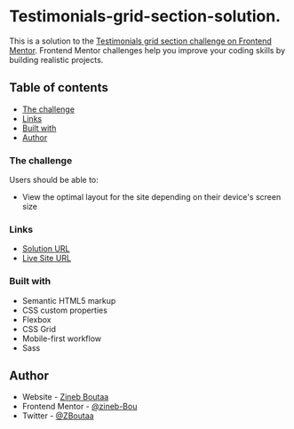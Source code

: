 # Testimonials-grid-section-solution.


This is a solution to the [Testimonials grid section challenge on Frontend Mentor](https://www.frontendmentor.io/challenges/testimonials-grid-section-Nnw6J7Un7). Frontend Mentor challenges help you improve your coding skills by building realistic projects. 

## Table of contents

- [The challenge](#the-challenge)
- [Links](#links)
- [Built with](#built-with)
- [Author](#author)

### The challenge

Users should be able to:

- View the optimal layout for the site depending on their device's screen size

### Links

- [Solution URL](https://www.frontendmentor.io/solutions/testimonialsgridsectionsolution-Do23EOlrA)
- [Live Site URL](https://zineb-bou.github.io/Frontend-Mentor---Testimonials-grid-section-solution./)

### Built with

- Semantic HTML5 markup
- CSS custom properties
- Flexbox
- CSS Grid
- Mobile-first workflow
- Sass

## Author

- Website - [Zineb Boutaa](https://zineb-bou.github.io/Protfolio/)
- Frontend Mentor - [@zineb-Bou](https://www.frontendmentor.io/profile/zineb-Bou)
- Twitter - [@ZBoutaa](https://twitter.com/ZBoutaa)
